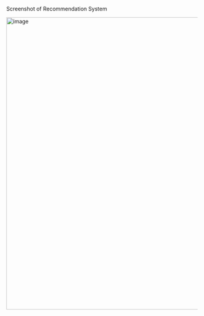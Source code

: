 Screenshot of Recommendation System

<img width="1366" height="768" alt="image" src="https://github.com/user-attachments/assets/3a49e820-7956-4247-982d-e5c9b09d0ec0" />
